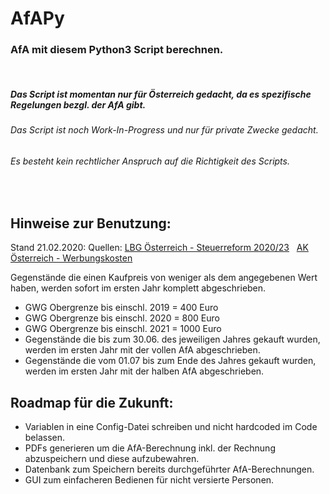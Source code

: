 # AfAPy
### AfA mit diesem Python3 Script berechnen. 
&nbsp;
##### Das Script ist momentan nur für Österreich gedacht, da es spezifische Regelungen bezgl. der AfA gibt.
###### Das Script ist noch Work-In-Progress und nur für private Zwecke gedacht.
###### Es besteht kein rechtlicher Anspruch auf die Richtigkeit des Scripts.
&nbsp;
## Hinweise zur Benutzung:

Stand 21.02.2020:
Quellen:
[LBG Österreich - Steuerreform 2020/23](https://www.lbg.at/servicecenter/lbg_steuertipps_praxis/steuerreform_2020_23_einkommensteuer_lohnsteuertarif_mitarbeitererfolgsbeteiligung_gewinngrundfreibetrag_gwg_kleinunternehmerpauschale_werbungskostenpauschale_/index_ger.html) &nbsp;
[AK Österreich - Werbungskosten](https://www.arbeiterkammer.at/beratung/steuerundeinkommen/steuertipps/Werbungskosten.html)

Gegenstände die einen Kaufpreis von weniger als dem angegebenen Wert haben, werden sofort im ersten Jahr komplett abgeschrieben.
* GWG Obergrenze bis einschl. 2019 = 400 Euro
* GWG Obergrenze bis einschl. 2020 = 800 Euro
* GWG Obergrenze bis einschl. 2021 = 1000 Euro
&nbsp;
* Gegenstände die bis zum 30.06. des jeweiligen Jahres gekauft wurden, werden im ersten Jahr mit der vollen AfA abgeschrieben.
* Gegenstände die vom 01.07 bis zum Ende des Jahres gekauft wurden, werden im ersten Jahr mit der halben AfA abgeschrieben.
&nbsp;
## Roadmap für die Zukunft:

* Variablen in eine Config-Datei schreiben und nicht hardcoded im Code belassen.
* PDFs generieren um die AfA-Berechnung inkl. der Rechnung abzuspeichern und diese aufzubewahren.
* Datenbank zum Speichern bereits durchgeführter AfA-Berechnungen.
* GUI zum einfacheren Bedienen für nicht versierte Personen.

